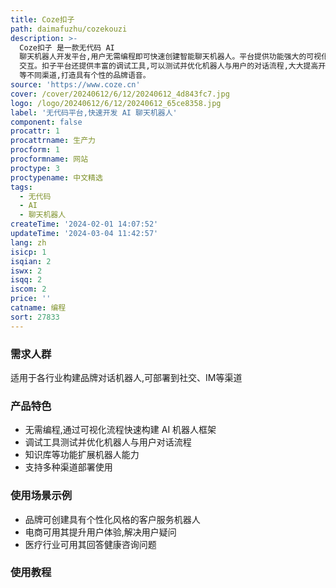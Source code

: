```yaml
---
title: Coze扣子
path: daimafuzhu/cozekouzi
description: >-
  Coze扣子 是一款无代码 AI
  聊天机器人开发平台,用户无需编程即可快速创建智能聊天机器人。平台提供功能强大的可视化流程编辑器,支持加入自然语言处理、知识库、工作流等,可实现复杂的 AI
  交互。扣子平台还提供丰富的调试工具,可以测试并优化机器人与用户的对话流程,大大提高开发效率。该产品适合各种行业应用,可部署到社交、IM
  等不同渠道,打造具有个性的品牌语音。
source: 'https://www.coze.cn'
cover: /cover/20240612/6/12/20240612_4d843fc7.jpg
logo: /logo/20240612/6/12/20240612_65ce8358.jpg
label: '无代码平台,快速开发 AI 聊天机器人'
component: false
procattr: 1
procattrname: 生产力
procform: 1
procformname: 网站
proctype: 3
proctypename: 中文精选
tags:
  - 无代码
  - AI
  - 聊天机器人
createTime: '2024-02-01 14:07:52'
updateTime: '2024-03-04 11:42:57'
lang: zh
isicp: 1
isqian: 2
iswx: 2
isqq: 2
iscom: 2
price: ''
catname: 编程
sort: 27833
---
```




### 需求人群
适用于各行业构建品牌对话机器人,可部署到社交、IM等渠道

### 产品特色
- 无需编程,通过可视化流程快速构建 AI 机器人框架
- 调试工具测试并优化机器人与用户对话流程
- 知识库等功能扩展机器人能力
- 支持多种渠道部署使用

### 使用场景示例
- 品牌可创建具有个性化风格的客户服务机器人
- 电商可用其提升用户体验,解决用户疑问
- 医疗行业可用其回答健康咨询问题

### 使用教程


  
